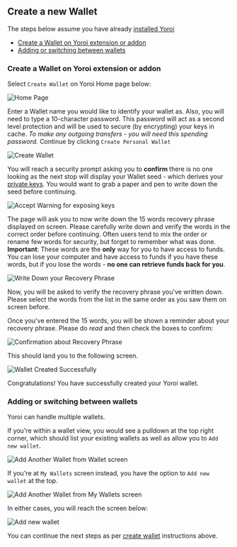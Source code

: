 ## Create a new Wallet

The steps below assume you have already [installed Yoroi](./install.md)

- [Create a Wallet on Yoroi extension or addon](#create-a-wallet-on-yoroi-extension-or-addon)
- [Adding or switching between wallets](#adding-or-switching-between-wallets)

### Create a Wallet on Yoroi extension or addon

Select `Create Wallet` on Yoroi Home page below:

![Home Page](https://raw.githubusercontent.com/cardano-community/support-faq/images/docs/images/yoroi-home.jpg)

Enter a Wallet name you would like to identify your wallet as. Also, you will need to type a 10-character password. This password will act as a second level protection and will be used to secure (by encrypting) your keys in cache. *To make any outgoing transfers - you will need this spending password.* Continue by clicking `Create Personal Wallet`

![Create Wallet](https://raw.githubusercontent.com/cardano-community/support-faq/images/docs/images/yoroi-new-wallet.jpg)

You will reach a security prompt asking you to **confirm** there is no one looking as the next stop will display your Wallet seed - which derives your [private keys](../../wallet.md#basics-about-private-keys). You would want to grab a paper and pen to write down the seed before continuing.

![Accept Warning for exposing keys](https://raw.githubusercontent.com/cardano-community/support-faq/images/docs/images/yoroi-seed-acceptance.jpg)

The page will ask you to now write down the 15 words recovery phrase displayed on screen. Please carefully write down and verify the words in the correct order before continuing. Often users tend to mix the order or rename few words for security, but forget to remember what was done.
**Important**: These words are the **only** way for you to have access to funds. You can lose your computer and have access to funds if you have these words, but if you lose the words - **no one can retrieve funds back for you**.

![Write Down your Recovery Phrase](https://raw.githubusercontent.com/cardano-community/support-faq/images/docs/images/yoroi-seed.jpg)

Now, you will be asked to verify the recovery phrase you've written down. Please select the words from the list in the same order as you saw them on screen before.

Once you've entered the 15 words, you will be shown a reminder about your recovery phrase. Please do *read* and then check the boxes to confirm:

![Confirmation about Recovery Phrase](https://raw.githubusercontent.com/cardano-community/support-faq/images/docs/images/yoroi-confirm-seed.jpg)

This should land you to the following screen.

![Wallet Created Successfully](https://raw.githubusercontent.com/cardano-community/support-faq/images/docs/images/yoroi-wallet-created.jpg)

Congratulations! You have successfully created your Yoroi wallet.

### Adding or switching between wallets

Yoroi can handle multiple wallets.

If you're within a wallet view, you would see a pulldown at the top right corner, which should list your existing wallets as well as allow you to `Add new wallet`.

![Add Another Wallet from Wallet screen](https://raw.githubusercontent.com/cardano-community/support-faq/images/docs/images/yoroi-multiple-wallet-add.jpg)

If you're at `My Wallets` screen instead, you have the option to `Add new wallet` at the top.

![Add Another Wallet from My Wallets screen](https://raw.githubusercontent.com/cardano-community/support-faq/images/docs/images/yoroi-multiple-wallet-add2.jpg)

In either cases, you will reach the screen below:

![Add new wallet](https://raw.githubusercontent.com/cardano-community/support-faq/images/docs/images/yoroi-multiple-add-new-wallet.jpg)

You can continue the next steps as per [create wallet](#create-a-wallet-on-yoroi-extension-or-addon) instructions above.

